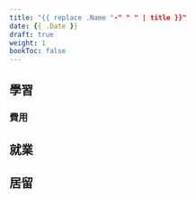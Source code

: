 ```yaml
---
title: "{{ replace .Name "-" " " | title }}"
date: {{ .Date }}
draft: true
weight: 1
bookToc: false
---
```


## 學習



### 費用



## 就業



## 居留
